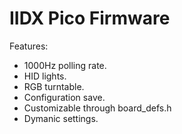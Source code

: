 # IIDX Pico Firmware

Features:
* 1000Hz polling rate.
* HID lights.
* RGB turntable.
* Configuration save.
* Customizable through board_defs.h
* Dymanic settings.

